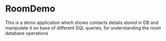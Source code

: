 # RoomDemo

This is a demo application which shows contacts details stored in DB and manipulate it on base of different SQL queries, for understanding the room database operations
